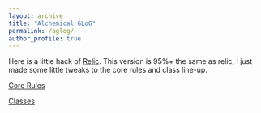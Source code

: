 ```yaml
---
layout: archive
title: "Alchemical GLoG"
permalink: /aglog/
author_profile: true
---
```


Here is a little hack of [Relic](https://campingwithowlbears.blogspot.com/2021/06/relic-game-of-small-gods-lost-wonders.html). This version is 95%+ the same as relic, I just made some little tweaks to the core rules and class line-up.

[Core Rules](https://theophrastus-b0mbastus.github.io/aglog-rules/)

[Classes](https://theophrastus-b0mbastus.github.io/aglog-classes/)